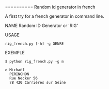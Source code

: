 ========== 
Random id generator in french

A first try for a french generator in command line.

NAME
	Random ID Generator or 'RIG'

USAGE

	rig_french.py [-h] -g GENRE

EXEMPLE 
	
	$ python rig_french.py -g m 

	> Michaël
	  PERINCHON
	  Rue Necker 56
	  78 420 Carrières sur Seine

